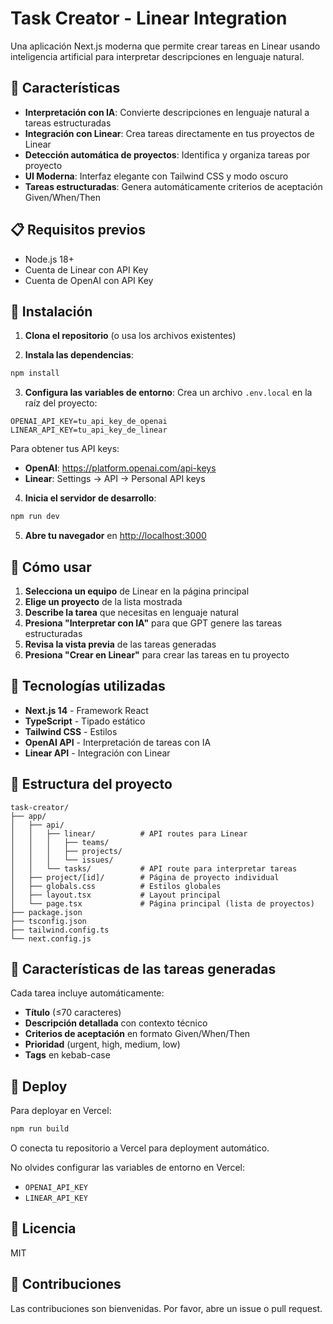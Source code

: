 # Task Creator - Linear Integration

Una aplicación Next.js moderna que permite crear tareas en Linear usando inteligencia artificial para interpretar descripciones en lenguaje natural.

## 🚀 Características

- **Interpretación con IA**: Convierte descripciones en lenguaje natural a tareas estructuradas
- **Integración con Linear**: Crea tareas directamente en tus proyectos de Linear
- **Detección automática de proyectos**: Identifica y organiza tareas por proyecto
- **UI Moderna**: Interfaz elegante con Tailwind CSS y modo oscuro
- **Tareas estructuradas**: Genera automáticamente criterios de aceptación Given/When/Then

## 📋 Requisitos previos

- Node.js 18+ 
- Cuenta de Linear con API Key
- Cuenta de OpenAI con API Key

## 🔧 Instalación

1. **Clona el repositorio** (o usa los archivos existentes)

2. **Instala las dependencias**:
```bash
npm install
```

3. **Configura las variables de entorno**:
Crea un archivo `.env.local` en la raíz del proyecto:

```env
OPENAI_API_KEY=tu_api_key_de_openai
LINEAR_API_KEY=tu_api_key_de_linear
```

Para obtener tus API keys:
- **OpenAI**: https://platform.openai.com/api-keys
- **Linear**: Settings → API → Personal API keys

4. **Inicia el servidor de desarrollo**:
```bash
npm run dev
```

5. **Abre tu navegador** en [http://localhost:3000](http://localhost:3000)

## 📖 Cómo usar

1. **Selecciona un equipo** de Linear en la página principal
2. **Elige un proyecto** de la lista mostrada
3. **Describe la tarea** que necesitas en lenguaje natural
4. **Presiona "Interpretar con IA"** para que GPT genere las tareas estructuradas
5. **Revisa la vista previa** de las tareas generadas
6. **Presiona "Crear en Linear"** para crear las tareas en tu proyecto

## 🎨 Tecnologías utilizadas

- **Next.js 14** - Framework React
- **TypeScript** - Tipado estático
- **Tailwind CSS** - Estilos
- **OpenAI API** - Interpretación de tareas con IA
- **Linear API** - Integración con Linear

## 📁 Estructura del proyecto

```
task-creator/
├── app/
│   ├── api/
│   │   ├── linear/          # API routes para Linear
│   │   │   ├── teams/
│   │   │   ├── projects/
│   │   │   └── issues/
│   │   └── tasks/           # API route para interpretar tareas
│   ├── project/[id]/        # Página de proyecto individual
│   ├── globals.css          # Estilos globales
│   ├── layout.tsx           # Layout principal
│   └── page.tsx             # Página principal (lista de proyectos)
├── package.json
├── tsconfig.json
├── tailwind.config.ts
└── next.config.js
```

## 🌟 Características de las tareas generadas

Cada tarea incluye automáticamente:
- **Título** (≤70 caracteres)
- **Descripción detallada** con contexto técnico
- **Criterios de aceptación** en formato Given/When/Then
- **Prioridad** (urgent, high, medium, low)
- **Tags** en kebab-case

## 🚀 Deploy

Para deployar en Vercel:

```bash
npm run build
```

O conecta tu repositorio a Vercel para deployment automático.

No olvides configurar las variables de entorno en Vercel:
- `OPENAI_API_KEY`
- `LINEAR_API_KEY`

## 📝 Licencia

MIT

## 🤝 Contribuciones

Las contribuciones son bienvenidas. Por favor, abre un issue o pull request.

